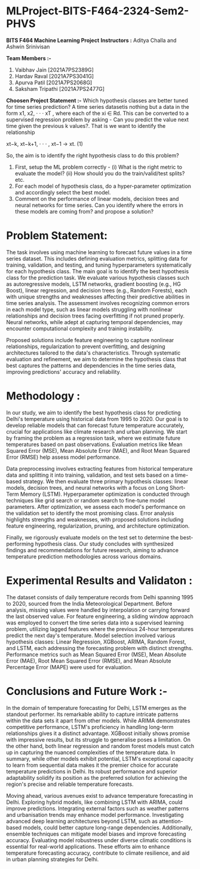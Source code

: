 # MLProject-BITS-F464-2324-Sem2-PHVS

**BITS F464 Machine Learning Project**
**Instructors :** Aditya Challa and Ashwin Srinivisan

**Team Members :-**
1. Vaibhav Jain [2021A7PS2389G]
2. Hardav Raval [2021A7PS3041G]
3. Apurva Patil [2021A7PS2068G]
4. Saksham Tripathi [2021A7PS2477G]

**Choosen Project Statement :-**
Which hypothesis classes are better tuned for time series prediction?
A time series datasetis nothing but a data in the form x1, x2, · · · xT , where each of the xi ∈ Rd. 
This can be converted to a supervised regression problem by asking - Can you predict the value next time given the previous k
values?. That is we want to identify the relationship

  xt−k, xt−k+1, · · · , xt−1 → xt. (1)

So, the aim is to identify the right hypothesis class to do this problem?
1. First, setup the ML problem correctly - (i) What is the right metric to evaluate the model? (ii)
How should you do the train/valid/test splits? etc.
2. For each model of hypothesis class, do a hyper-parameter optimization and accordingly select the
best model.
3. Comment on the performance of linear models, decision trees and neural networks for time series.
Can you identify where the errors in these models are coming from? and propose a solution?

# Problem Statement:

The task involves using machine learning to forecast future values in a time series dataset. This includes defining evaluation metrics, splitting data for training, validation, and testing, and tuning hyperparameters systematically for each hypothesis class. The main goal is to identify the best hypothesis class for the prediction task. We evaluate various hypothesis classes such as autoregressive models, LSTM networks, gradient boosting (e.g., HG Boost), linear regression, and decision trees (e.g., Random Forests), each with unique strengths and weaknesses affecting their predictive abilities in time series analysis. The assessment involves recognizing common errors in each model type, such as linear models struggling with nonlinear relationships and decision trees facing overfitting if not pruned properly. Neural networks, while adept at capturing temporal dependencies, may encounter computational complexity and training instability.

Proposed solutions include feature engineering to capture nonlinear relationships, regularization to prevent overfitting, and designing architectures tailored to the data's characteristics. Through systematic evaluation and refinement, we aim to determine the hypothesis class that best captures the patterns and dependencies in the time series data, improving predictions' accuracy and reliability.

# Methodology :

In our study, we aim to identify the best hypothesis class for predicting Delhi's temperature using historical data from 1995 to 2020. Our goal is to develop reliable models that can forecast future temperature accurately, crucial for applications like climate research and urban planning. We start by framing the problem as a regression task, where we estimate future temperatures based on past observations. Evaluation metrics like Mean Squared Error (MSE), Mean Absolute Error (MAE), and Root Mean Squared Error (RMSE) help assess model performance.

Data preprocessing involves extracting features from historical temperature data and splitting it into training, validation, and test sets based on a time-based strategy. We then evaluate three primary hypothesis classes: linear models, decision trees, and neural networks with a focus on Long Short-Term Memory (LSTM). Hyperparameter optimization is conducted through techniques like grid search or random search to fine-tune model parameters. After optimization, we assess each model's performance on the validation set to identify the most promising class. Error analysis highlights strengths and weaknesses, with proposed solutions including feature engineering, regularization, pruning, and architecture optimization.

Finally, we rigorously evaluate models on the test set to determine the best-performing hypothesis class. Our study concludes with synthesized findings and recommendations for future research, aiming to advance temperature prediction methodologies across various domains.

# Experimental Results and Validaton :

The dataset consists of daily temperature records from Delhi spanning 1995 to 2020, sourced from the India Meteorological Department. Before analysis, missing values were handled by interpolation or carrying forward the last observed value. For feature engineering, a sliding window approach was employed to convert the time series data into a supervised learning problem, utilizing lagged features where the previous 24-hour temperatures predict the next day's temperature. Model selection involved various hypothesis classes: Linear Regression, XGBoost, ARIMA, Random Forest, and LSTM, each addressing the forecasting problem with distinct strengths. Performance metrics such as Mean Squared Error (MSE), Mean Absolute Error (MAE), Root Mean Squared Error (RMSE), and Mean Absolute Percentage Error (MAPE) were used for evaluation.

# Conclusions and Future Work :-

In the domain of temperature forecasting for Delhi, LSTM emerges as the standout performer. Its remarkable ability to capture intricate patterns within the data sets it apart from other models. While ARIMA demonstrates competitive performance, LSTM's proficiency in handling long-term relationships gives it a distinct advantage. XGBoost initially shows promise with impressive results, but its struggle to generalise poses a limitation. On the other hand, both linear regression and random forest models must catch up in capturing the nuanced complexities of the temperature data. In summary, while other models exhibit potential, LSTM's exceptional capacity to learn from sequential data makes it the premier choice for accurate temperature predictions in Delhi. Its robust performance and superior adaptability solidify its position as the preferred solution for achieving the region's precise and reliable temperature forecasts.

Moving ahead, various avenues exist to advance temperature forecasting in Delhi. Exploring hybrid models, like combining LSTM with ARIMA, could improve predictions. Integrating external factors such as weather patterns and urbanisation trends may enhance model performance. Investigating advanced deep learning architectures beyond LSTM, such as attention-based models, could better capture long-range dependencies. Additionally, ensemble techniques can mitigate model biases and improve forecasting accuracy. Evaluating model robustness under diverse climatic conditions is essential for real-world applications. These efforts aim to enhance temperature forecasting accuracy, contribute to climate resilience, and aid in urban planning strategies for Delhi.

